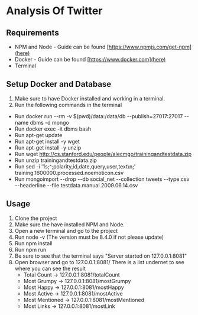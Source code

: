 # Analysis Of Twitter

## Requirements
 - NPM and Node - Guide can be found [https://www.npmjs.com/get-npm](here)
 - Docker - Guide can be found [https://www.docker.com](here)
 - Terminal

## Setup Docker and Database
 1. Make sure to have Docker installed and working in a terminal.
 2. Run the following commands in the terminal
   - Run docker run --rm -v $(pwd)/data:/data/db --publish=27017:27017 --name dbms -d mongo
   - Run docker exec -it dbms bash
   - Run apt-get update
   - Run apt-get install -y wget
   - Run apt-get install -y unzip
   - Run wget http://cs.stanford.edu/people/alecmgo/trainingandtestdata.zip
   - Run unzip trainingandtestdata.zip
   - Run sed -i '1s;^;polarity,id,date,query,user,text\n;' training.1600000.processed.noemoticon.csv
   - Run mongoimport --drop --db social_net --collection tweets --type csv --headerline --file testdata.manual.2009.06.14.csv
   
 ## Usage
 1. Clone the project
 2. Make sure the have installed NPM and Node.
 3. Open a new terminal and go to the project
 4. Run node -v (The version must be 8.4.0 if not please update)
 5. Run npm install
 6. Run npm run
 7. Be sure to see that the terminal says "Server started on 127.0.0.1:8081"
 8. Open browser and go to 127.0.0.1:8081/
 There is a list undernet to see where you can see the result
    - Total Count -> 127.0.0.1:8081/totalCount
    - Most Grumpy -> 127.0.0.1:8081/mostGrumpy
    - Most Happy -> 127.0.0.1:8081/mostHappy
    - Most Active -> 127.0.0.1:8081/mostActive
    - Most Mentioned -> 127.0.0.1:8081/mostMentioned
    - Most Links -> 127.0.0.1:8081/mostLink

